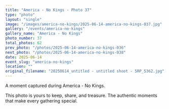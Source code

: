 ```yaml
---
title: "America - No Kings - Photo 37"
type: "photo"
layout: "single"
image: "/images/america-no-kings/2025-06-14-america-no-kings-037.jpg"
gallery: "/events/america-no-kings"
gallery_name: "America - No Kings"
photo_number: 37
total_photos: 62
prev_photo: "/photos/2025-06-14-america-no-kings-036"
next_photo: "/photos/2025-06-14-america-no-kings-038"
date: 2025-06-14
event_slug: "america-no-kings"
location: ""
original_filename: "20250614_untitled - untitled shoot - 5RP_5362.jpg"
---
```


A moment captured during America - No Kings.

This photo is yours to keep, share, and treasure. The authentic moments that make every gathering special.